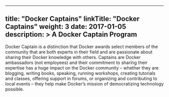 
---
title: "Docker Captains"
linkTitle: "Docker Captains"
weight: 3
date: 2017-01-05
description: >
  A Docker Captain Program
---


Docker Captain is a distinction that Docker awards select members of the community that are both experts in their field and are passionate about sharing their Docker knowledge with others. Captains are Docker ambassadors (not employees) and their commitment to sharing their expertise has a huge impact on the Docker community – whether they are blogging, writing books, speaking, running workshops, creating tutorials and classes, offering support in forums, or organizing and contributing to local events – they help make Docker’s mission of democratizing technology possible.


